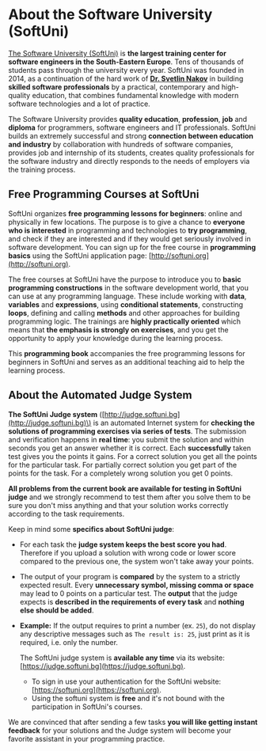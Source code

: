# About the Software University \(SoftUni\)

[The Software University \(SoftUni\)](http://softuni.org) is **the largest training center for software engineers in the South-Eastern Europe**. Tens of thousands of students pass through the university every year. SoftUni was founded in 2014, as a continuation of the hard work of [**Dr. Svetlin Nakov**](http://nakov.com) in building **skilled software professionals** by a practical, contemporary and high-quality education, that combines fundamental knowledge with modern software technologies and a lot of practice.

The Software University provides **quality education**, **profession**, **job** and **diploma** for programmers, software engineers and IT professionals. SoftUni builds an extremely successful and strong **connection between education and industry** by collaboration with hundreds of software companies, provides job and internship of its students, creates quality professionals for the software industry and directly responds to the needs of employers via the training process.

## Free Programming Courses at SoftUni

SoftUni organizes **free programming lessons for beginners**: online and physically in few locations. The purpose is to give a chance to **everyone who is interested** in programming and technologies to **try programming**, and check if they are interested and if they would get seriously involved in software development. You can sign up for the free course in **programming basics** using the SoftUni application page: [http://softuni.org](http://softuni.org).

The free courses at SoftUni have the purpose to introduce you to **basic programming constructions** in the software development world, that you can use at any programming language. These include working with **data**, **variables** and **expressions**, using **conditional statements**, constructing **loops**, defining and calling **methods** and other approaches for building programming logic. The trainings are **highly practically oriented** which means that **the emphasis is strongly on exercises**, and you get the opportunity to apply your knowledge during the learning process.

This **programming book** accompanies the free programming lessons for beginners in SoftUni and serves as an additional teaching aid to help the learning process.

## About the Automated Judge System

**The SoftUni Judge system** \([http://judge.softuni.bg](http://judge.softuni.bg)\) is an automated Internet system for **checking the solutions of programming exercises via series of tests**. The submission and verification happens in **real time**: you submit the solution and within seconds you get an answer whether it is correct. Each **successfully** taken test gives you the points it gains. For a correct solution you get all the points for the particular task. For partially correct solution you get part of the points for the task. For a completely wrong solution you get 0 points.

**All problems from the current book are available for testing in SoftUni judge** and we strongly recommend to test them after you solve them to be sure you don't miss anything and that your solution works correctly according to the task requirements.

Keep in mind some **specifics about SoftUni judge**:

* For each task the **judge system keeps the best score you had**. Therefore if you upload a solution with wrong code or lower score compared to the previous one, the system won't take away your points.
* The output of your program is **compared** by the system to a strictly expected result. Every **unnecessary symbol, missing comma or space** may lead to 0 points on a particular test. The **output** that the judge expects is **described in the requirements of every task** and **nothing else should be added**. 
* **Example:** If the output requires to print a number \(ex. `25`\), do not display any descriptive messages such as `The result is: 25`, just print as it is required, i.e. only the number.

  The SoftUni judge system is **available any time** via its website: [https://judge.softuni.bg](https://judge.softuni.bg).

  * To sign in use your authentication for the SoftUni website: [https://softuni.org](https://softuni.org).
  * Using the softuni system is **free** and it's not bound with the participation in SoftUni's courses.

We are convinced that after sending a few tasks **you will like getting instant feedback** for your solutions and the Judge system will become your favorite assistant in your programming practice.

